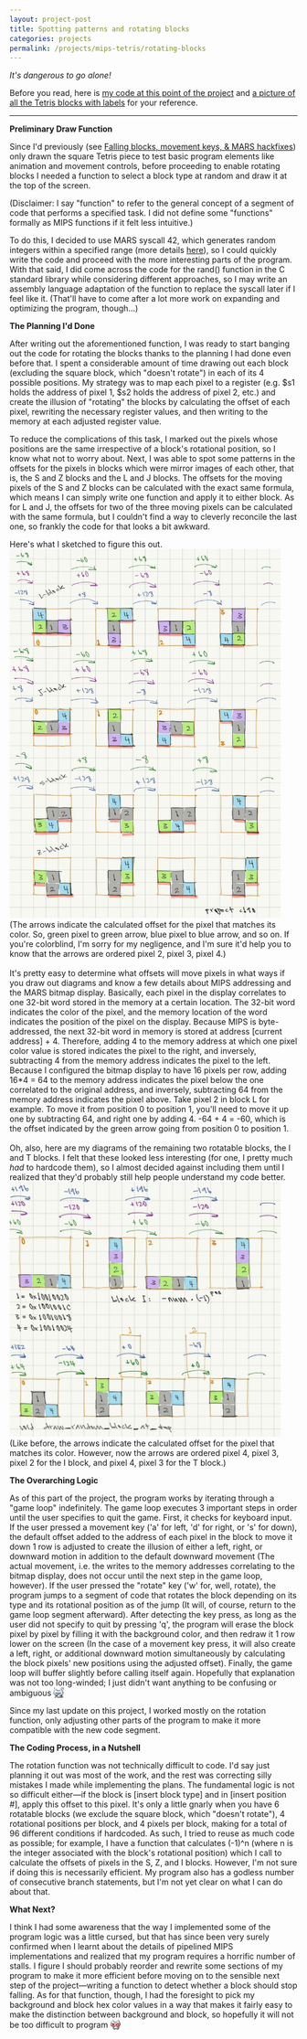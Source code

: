```yaml
---
layout: project-post
title: Spotting patterns and rotating blocks
categories: projects
permalink: /projects/mips-tetris/rotating-blocks
---
```

<style>
    .emote {
        vertical-align: bottom;
        width: 18px;
    }
</style>
<i>It's dangerous to go alone!</i>

Before you read, here is <a href="https://github.com/wangzi190/mips_tetris/commit/3ebc842c2c48d6134f6f9968edc3c174c6d050be" target="_blank">my code at this point of the project</a> and <a href="/images/for-posts/tetronimoes.jpg" target="_blank">a picture of all the Tetris blocks with labels</a> for your reference.
<hr>
<b>Preliminary Draw Function</b>

Since I'd previously (see <a href="/projectlog/2024/09/22/falling-blocks.html">Falling blocks, movement keys, & MARS hackfixes</a>) only drawn the square Tetris piece to test basic program elements like animation and movement controls, before proceeding to enable rotating blocks I needed a function to select a block type at random and draw it at the top of the screen.

(Disclaimer: I say "function" to refer to the general concept of a segment of code that performs a specified task. I did not define some "functions" formally as MIPS functions if it felt less intuitive.)

To do this, I decided to use MARS syscall 42, which generates random integers within a specified range (more details <a href="https://web.archive.org/web/20240913140616/https://courses.missouristate.edu/kenvollmar/mars/help/syscallhelp.html" target="_blank">here</a>), so I could quickly write the code and proceed with the more interesting parts of the program. With that said, I did come across the code for the rand() function in the C standard library while considering different approaches, so I may write an assembly language adaptation of the function to replace the syscall later if I feel like it. (That'll have to come after a lot more work on expanding and optimizing the program, though...)

<b>The Planning I'd Done</b>

After writing out the aforementioned function, I was ready to start banging out the code for rotating the blocks thanks to the planning I had done even before that. I spent a considerable amount of time drawing out each block (excluding the square block, which "doesn't rotate") in each of its 4 possible positions. My strategy was to map each pixel to a register (e.g. $s1 holds the address of pixel 1, $s2 holds the address of pixel 2, etc.) and create the illusion of "rotating" the blocks by calculating the offset of each pixel, rewriting the necessary register values, and then writing to the memory at each adjusted register value.

To reduce the complications of this task, I marked out the pixels whose positions are the same irrespective of a block's rotational position, so I know what not to worry about. Next, I was able to spot some patterns in the offsets for the pixels in blocks which were mirror images of each other, that is, the S and Z blocks and the L and J blocks. The offsets for the moving pixels of the S and Z blocks can be calculated with the exact same formula, which means I can simply write one function and apply it to either block. As for L and J, the offsets for two of the three moving pixels can be calculated with the same formula, but I couldn't find a way to cleverly reconcile the last one, so frankly the code for that looks a bit awkward.

Here's what I sketched to figure this out.
<br><img src="/images/for-posts/mirrored_blocks.jpg" width="475px">
<br>(The arrows indicate the calculated offset for the pixel that matches its color. So, green pixel to green arrow, blue pixel to blue arrow, and so on. If you're colorblind, I'm sorry for my negligence, and I'm sure it'd help you to know that the arrows are ordered pixel 2, pixel 3, pixel 4.)
<br><br>It's pretty easy to determine what offsets will move pixels in what ways if you draw out diagrams and know a few details about MIPS addressing and the MARS bitmap display. Basically, each pixel in the display correlates to one 32-bit word stored in the memory at a certain location. The 32-bit word indicates the color of the pixel, and the memory location of the word indicates the position of the pixel on the display. Because MIPS is byte-addressed, the next 32-bit word in memory is stored at address [current address] + 4. Therefore, adding 4 to the memory address at which one pixel color value is stored indicates the pixel to the right, and inversely, subtracting 4 from the memory address indicates the pixel to the left. Because I configured the bitmap display to have 16 pixels per row, adding 16*4 = 64 to the memory address indicates the pixel below the one correlated to the original address, and inversely, subtracting 64 from the memory address indicates the pixel above. Take pixel 2 in block L for example. To move it from position 0 to position 1, you'll need to move it up one by subtracting 64, and right one by adding 4. -64 + 4 = -60, which is the offset indicated by the green arrow going from position 0 to position 1.
<br><br>Oh, also, here are my diagrams of the remaining two rotatable blocks, the I and T blocks. I felt that these looked less interesting (for one, I pretty much <i>had</i> to hardcode them), so I almost decided against including them until I realized that they'd probably still help people understand my code better.
<br><img src="/images/for-posts/I_and_T.jpg" width="475px">
<br>(Like before, the arrows indicate the calculated offset for the pixel that matches its color. However, now the arrows are ordered pixel 4, pixel 3, pixel 2 for the I block, and pixel 4, pixel 3 for the T block.)

<b>The Overarching Logic</b>

As of this part of the project, the program works by iterating through a "game loop" indefinitely. The game loop executes 3 important steps in order until the user specifies to quit the game. First, it checks for keyboard input. If the user pressed a movement key ('a' for left, 'd' for right, or 's' for down), the default offset added to the address of each pixel in the block to move it down 1 row is adjusted to create the illusion of either a left, right, or downward motion in addition to the default downward movement (The actual movement, i.e. the writes to the memory addresses correlating to the bitmap display, does not occur until the next step in the game loop, however). If the user pressed the "rotate" key ('w' for, well, rotate), the program jumps to a segment of code that rotates the block depending on its type and its rotational position as of the jump (It will, of course, return to the game loop segment afterward). After detecting the key press, as long as the user did not specify to quit by pressing 'q', the program will erase the block pixel by pixel by filling it with the background color, and then redraw it 1 row lower on the screen (In the case of a movement key press, it will also create a left, right, or additional downward motion simultaneously by calculating the block pixels' new positions using the adjusted offset). Finally, the game loop will buffer slightly before calling itself again. Hopefully that explanation was not too long-winded; I just didn't want anything to be confusing or ambiguous <img src="/images/emotes/nukoEmbarrassed5.gif" class="emote">

Since my last update on this project, I worked mostly on the rotation function, only adjusting other parts of the program to make it more compatible with the new code segment.

<b>The Coding Process, in a Nutshell</b>

The rotation function was not technically difficult to code. I'd say just planning it out was most of the work, and the rest was correcting silly mistakes I made while implementing the plans. The fundamental logic is not so difficult either—if the block is [insert block type] and in [insert position #], apply this offset to this pixel. It's only a little gnarly when you have 6 rotatable blocks (we exclude the square block, which "doesn't rotate"), 4 rotational positions per block, and 4 pixels per block, making for a total of 96 different conditions if hardcoded. As such, I tried to reuse as much code as possible; for example, I have a function that calculates (-1)^n (where n is the integer associated with the block's rotational position) which I call to calculate the offsets of pixels in the S, Z, and I blocks. However, I'm not sure if doing this is necessarily efficient. My program also has a godless number of consecutive branch statements, but I'm not yet clear on what I can do about that.

<b>What Next?</b>

I think I had some awareness that the way I implemented some of the program logic was a little cursed, but that has since been very surely confirmed when I learnt about the details of pipelined MIPS implementations and realized that my program requires a horrific number of stalls. I figure I should probably reorder and rewrite some sections of my program to make it more efficient before moving on to the sensible next step of the project—writing a function to detect whether a block should stop falling. As for that function, though, I had the foresight to pick my background and block hex color values in a way that makes it fairly easy to make the distinction between background and block, so hopefully it will not be too difficult to program <img src="/images/emotes/nukoNerd2.gif" class="emote">